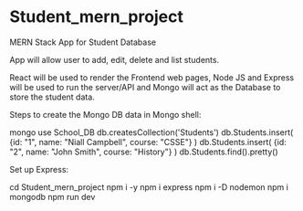 # Student_mern_project
MERN Stack App for Student Database

App will allow user to add, edit, delete and list students. 

React will be used to render the Frontend web pages, Node JS and Express will be used to run the server/API and Mongo will act as the Database to store the student data. 

Steps to create the Mongo DB data in Mongo shell:

mongo
use School_DB
db.createsCollection('Students')
db.Students.insert( {id: "1", name: "Niall Campbell", course: "CSSE"} )
db.Students.insert( {id: "2", name: "John Smith", course: "History"} )
db.Students.find().pretty()


Set up Express:

cd Student_mern_project
npm i -y
npm i express
npm i -D nodemon
npm i mongodb
npm run dev

